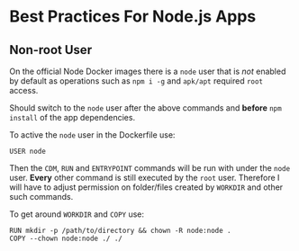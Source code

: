 # Best Practices For Node.js Apps

## Non-root User

On the official Node Docker images there is a `node` user that is *not* enabled by default as operations such as `npm i -g` and `apk/apt` required `root` access. 

Should switch to the `node` user after the above commands and **before** `npm install` of the app dependencies.

To active the `node` user in the Dockerfile use:
```
USER node
```
Then the `CDM`, `RUN` and `ENTRYPOINT` commands will be run with under the `node` user. **Every** other command is still executed by the `root` user. Therefore I will have to adjust permission on folder/files created by `WORKDIR` and other such commands.

To get around `WORKDIR` and `COPY` use:
```
RUN mkdir -p /path/to/directory && chown -R node:node .
COPY --chown node:node ./ ./